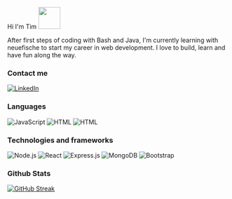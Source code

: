 Hi I'm Tim <img src="https://media.giphy.com/media/mGcNjsfWAjY5AEZNw6/giphy.gif" width="50"></h2>

After first steps of coding with Bash and Java, I'm currently learning with neuefische to start my career in web development. I love to build, learn and have fun along the way.


### Contact me

[![LinkedIn](https://img.shields.io/badge/LinkedIn-000?logo=linkedin)](https://www.linkedin.com/in/tim-eifler/)

### Languages

![JavaScript](https://img.shields.io/badge/-JavaScript-000?&logo=JavaScript)
![HTML](https://img.shields.io/badge/-HTML-000?logo=HTML5)
![HTML](https://img.shields.io/badge/-CSS3-000?logo=CSS3)

### Technologies and frameworks

![Node.js](https://img.shields.io/badge/-Node.js-000?&logo=node.js)
![React](https://img.shields.io/badge/-React-000?&logo=React)
![Express.js](https://img.shields.io/badge/-Expressjs-000?logo=Express)
![MongoDB](https://img.shields.io/badge/-MongoDB-000?logo=MongoDB)
![Bootstrap](https://img.shields.io/badge/-Bootstrap-000?logo=Bootstrap)

### Github Stats


[![GitHub Streak](https://github-readme-streak-stats.herokuapp.com/?user=teifler)](https://git.io/streak-stats)

